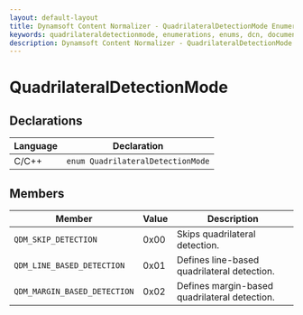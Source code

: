 ```yaml
---
layout: default-layout
title: Dynamsoft Content Normalizer - QuadrilateralDetectionMode Enumeration
keywords: quadrilateraldetectionmode, enumerations, enums, dcn, documentation
description: Dynamsoft Content Normalizer - QuadrilateralDetectionMode Enumeration
---
```


# QuadrilateralDetectionMode

## Declarations

| Language | Declaration |
| -------- | ----------- |
| C/C++ | `enum QuadrilateralDetectionMode` |

## Members

| Member | Value | Description |
| ------ | ----- | ----------- |
| `QDM_SKIP_DETECTION` | 0x00 | Skips quadrilateral detection. |
| `QDM_LINE_BASED_DETECTION` | 0x01 | Defines line-based quadrilateral detection. |
| `QDM_MARGIN_BASED_DETECTION` | 0x02 | Defines margin-based quadrilateral detection. |
